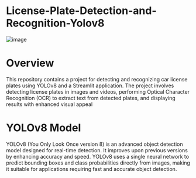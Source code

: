 # License-Plate-Detection-and-Recognition-Yolov8

![image](https://github.com/user-attachments/assets/b05455f2-4424-43c5-92fa-5742d7448710)

# Overview
This repository contains a project for detecting and recognizing car license plates using YOLOv8 and a Streamlit application. The project involves detecting license plates in images and videos, performing Optical Character Recognition (OCR) to extract text from detected plates, and displaying results with enhanced visual appeal


# YOLOv8 Model
YOLOv8 (You Only Look Once version 8) is an advanced object detection model designed for real-time detection. It improves upon previous versions by enhancing accuracy and speed. YOLOv8 uses a single neural network to predict bounding boxes and class probabilities directly from images, making it suitable for applications requiring fast and accurate object detection.
